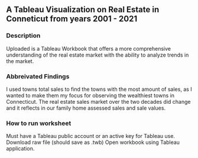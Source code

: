 ## A Tableau Visualization on Real Estate in Conneticut from years 2001 - 2021

### Description

Uploaded is a Tableau Workbook that offers a more comprehensive understanding of the real estate market with the ability to analyze trends in the market.

### Abbreivated Findings

I used towns total sales to find the towns with the most amount of sales, as I wanted to make them my focus for observing the wealthiest towns in Connecticut. The real estate sales market over the two decades did change and it reflects in our family home assessed sales and sale values. 

### How to run worksheet

Must have a Tableau public account or an active key for Tableau use. Download raw file (should save as .twb) Open workbook using Tableau application.  

